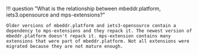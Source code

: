 !!! question "What is the relationship between mbeddr.platform, iets3.opensource and mps-extensions?"

    Older versions of mbeddr.platform and iets3-opensource contain a dependency to mps-extensions and they repack it. The newest version of
    mbeddr.platform doesn't repack it. mps-extension contains many extensions that were part of mbeddr.platform. Not all extensions were
    migrated because they are not mature enough.
